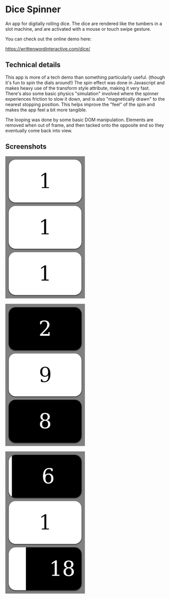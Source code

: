 # Dice Spinner

An app for digitally rolling dice. The dice are rendered like the tumbers in a slot machine, and are activated with a mouse or touch swipe gesture.

You can check out the online demo here:

https://writtenwordinteractive.com/dice/

## Technical details

This app is more of a tech demo than something particularly useful. (though it's fun to spin the dials around!) The spin effect was done in Javascript and makes heavy use of the transform style attribute, making it very fast. There's also some basic physics "simulation" involved where the spinner experiences friction to slow it down, and is also "magnetically drawn" to the nearest stopping position. This helps improve the "feel" of the spin and makes the app feel a bit more tangible.

The looping was done by some basic DOM manipulation. Elements are removed when out of frame, and then tacked onto the opposite end so they eventually come back into view.

## Screenshots

![Screenshot](docs/screenshots/shot1.png)

![Screenshot](docs/screenshots/shot2.png)

![Screenshot](docs/screenshots/shot3.png)

